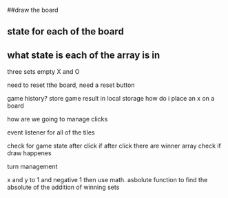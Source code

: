 ##draw the board
## state for each of the board
## what state is each of the array is in 
three sets empty X and O


need to reset tthe board, need a reset button

game history?
store game result in local storage
how do i place an x on a board

how are we going to manage clicks

event listener for all of the tiles

check for game state after click
if after click there are winner array
check if draw happenes
  

turn management


x and y to 1 and negative 1 then use math. asbolute function to find the absolute of the addition of winning sets
